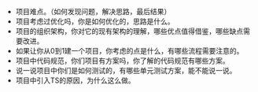 - 项目难点。（如何发现问题，解决思路，最后结果）
- 项目考虑过优化吗，你是如何优化的，思路是什么。
- 项目的组织架构，你对它的现有架构的理解，哪些优点值得借鉴，哪些缺点需要改进。
- 如果让你从0到1建一个项目，你考虑的点是什么，有哪些流程需要注意的。
- 项目中代码规范，你们项目有方案吗，你了解的代码规范有哪些方案。
- 说一说项目中你们是如何测试的，有哪些单元测试方案，能不能说一说。
- 项目中引入TS的原因，为什么这么做。
